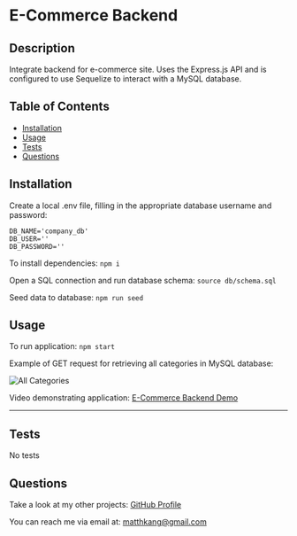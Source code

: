 # E-Commerce Backend

## Description

Integrate backend for e-commerce site. 
Uses the Express.js API and is configured to use Sequelize to interact with a MySQL database.

## Table of Contents

- [Installation](#installation)
- [Usage](#usage)
- [Tests](#tests)
- [Questions](#questions)

## Installation

Create a local .env file, filling in the appropriate database username and password:  
```
DB_NAME='company_db'  
DB_USER=''  
DB_PASSWORD=''
```

To install dependencies:
```npm i```

Open a SQL connection and run database schema:
```source db/schema.sql```

Seed data to database:
```npm run seed```

## Usage

To run application:
```npm start```

Example of GET request for retrieving all categories in MySQL database:

![All Categories](images/get-categories.png)

Video demonstrating application: [E-Commerce Backend Demo](https://drive.google.com/file/d/1WstKhtFUuzMhM_oSACo5ACU1Z7Lq4z4j/view?usp=sharing)

---

## Tests

No tests

## Questions

Take a look at my other projects: [GitHub Profile](https://github.com/matthkang)

You can reach me via email at: [matthkang@gmail.com](mailto:matthkang@gmail.com)
